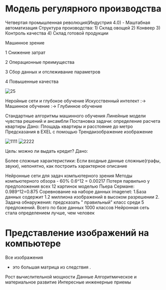 # Модель регулярного производства
Четвертая промышленная революция(Индустрия 4.0) - Маштабная автоматизация Структура производства: 1) Склад овощей 2) Конвеер 3) Контроль качества 4) Склад готовой продукции

Машинное зрение
 
1 Снижение затрат

2 Операционные преимущества

3 Сбор данных и отслеживание параметров

4 Повышенные качества   

![25](https://user-images.githubusercontent.com/118394364/213444112-fdcaf077-febc-4497-b094-2a8ed2e96ddc.png)


Неройные сети и глубокое обучение
Искусственный интелект :-> Машинное обучение :-> Глубинное обучение

Стандартные алгоритмы машинного обучения
Линейные модели
чувства решений и ансамбли
Постановка задачи: определение расчета квартиры
Дано: Площадь квартиры и расстояние до метро Предсказания в EXEL с помощью Трендаизображение
изображение

![1111](https://user-images.githubusercontent.com/118394364/213444297-88baadda-67ba-4d74-a53b-75e193ae5a18.png)
![2222](https://user-images.githubusercontent.com/118394364/213444406-f38a08e1-46e2-4f84-852b-4a2a774bfafb.png)


Цель: можно ли выдать кредит? Дано:

Более сложные характеристики:
Если входные данные сложные(графы, звуки), непонятно, как построить характерное описание

Нейронные сети для задач компьютерного зрения
Методы компьютерного обзора - 60%
0.6^12 = 0.00217
Потеря парвильно у предположения всех 12 картинок моделью Пьера Сермане:
0.989^12=0.875 Соревнование на наборе данных imagenet: 1.База данных содержит 1.2 миллиона изображений в высоком разрешении 2. Задача обнаружения: предсказать " правильный" класс среди 5 предложений. Всего по базе данных 1000 классов Нейронная сеть стала определением лучше, чем человек

# Представление изображений на компьютере
Все изображения
- это большая матрица из следствия .

Рост вычислительной мощности
Данные
Алгоритмическое и материальное развитие
Интересные инженерные приемы
